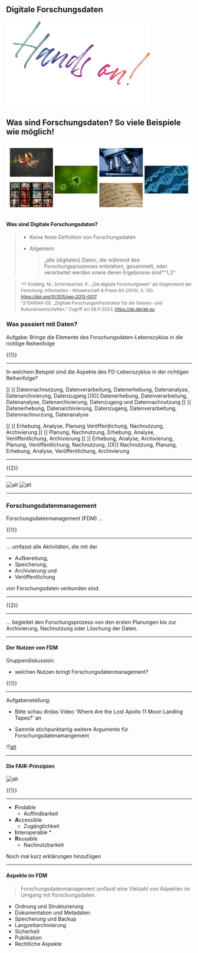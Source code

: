 <!--

author:   Britta Petersen, Linda Zollitsch
email:    b.petersen@rz.uni-kiel.de
version:  0.0.1
language: de
narrator: Deutsch Female
title: Train-the-Trainer zum Forschungsdatenmanagement  

comment: 

licence: cc-by


logo: images/DINInestor-logo.png


@style

.lia-slide__container {
    background-image: url("https://raw.githubusercontent.com/RDM4CAU/TtT-FDM/main/images/DINInestor-logo.png");
    background-size: 15%;
    background-repeat: no-repeat;
    background-position: right top;
    opacity: 1;
}

@end

-->

## Digitale Forschungsdaten

![](Images/HandsOn.png)<!-- align=right -->

Was sind Forschungsdaten? So viele Beispiele wie möglich!
---

![Bild](images/Forschungsdaten_01-06.PNG)

#### Was sind Digitale Forschungsdaten?

>- Keine feste Definition von Forschungsdaten
>- Allgemein:
>
>    > „alle (digitalen) Daten, die während des Forschungsprozesses 	entstehen, gesammelt, oder verarbeitet werden sowie deren 	Ergebnisse sind“^1,2^


><small> ^1^ Kindling, M.; Schirmbacher, P.: „Die digitale Forschungswelt" als Gegenstand der Forschung.      Information - Wissenschaft & Praxis 64 (2013), S. 130. https://doi.org/10.1515/iwp-2013-0017 </small>
><br>
><small>^2^DARIAH-DE. „Digitale Forschungsinfrastruktur für die Geistes- und Kulturwissenschaften.“       Zugriff am 08.11.2023, https://de.dariah.eu </small>


### Was passiert mit Daten?

Aufgabe: Bringe die Elemente des Forschungsdaten-Lebenszyklus in die richtige Reihenfolge

{{1}}
********
In welchem Beispiel sind die Aspekte des FD-Lebenszyklus in der richtigen Reihenfolge?

[( )] Datennachnutzung, Datenverarbeitung, Datenerhebung, Datenanalyse, Datenarchivierung, Datenzugang 
[(X)] Datenerhebung, Datenverarbeitung, Datenanalyse, Datenarchivierung, Datenzugang und Datennachnutzung
[( )] Datenerhebung, Datenarchivierung, Datenzugang, Datenverarbeitung, Datennachnurzung, Datenanalyse


[( )] Erhebung, Analyse, Planung Veröffentlichung, Nachnutzung, Archivierung
[( )] Planung, Nachnutzung, Erhebung, Analyse, Veröffentlichung,  Archivierung
[( )] Erhebung, Analyse, Archivierung, Planung, Veröffentlichung,  Nachnutzung,
[(X)] Nachnutzung, Planung, Erhebung, Analyse, Veröffentlichung, Archivierung

*******


{{2}}
*************
![alt](Lia_TtT_Kapitel4\Gafiken\FD-Lebenszyklus_01.png "")
![alt](Lia_TtT_Kapitel4\Gafiken\FD-Lebenszyklus_02.png "")
****************
### Forschungsdatenmanagement

Forschungsdatenmanagement (FDM) …

{{1}}
***********
… umfasst alle Aktivitäten, die mit der

- Aufbereitung,
- Speicherung,
- Archivierung und
- Veröffentlichung 

von Forschungsdaten verbunden sind.

**************

{{2}}
**********
… begleitet den Forschungsprozess von den ersten Planungen bis zur Archivierung, Nachnutzung oder Löschung der Daten.  
**************


#### Der Nutzen von FDM

Gruppendiskussion:

- welchen Nutzen bringt Forschungsdatenmanagement?

{{1}}
**********

Aufgabenstellung:

- Bitte schau dirdas Video 'Where Are the Lost Apollo 11 Moon Landing Tapes?' an

- Sammle stichpunktartig weitere Argumente für Forschungsdatenamangement


!?[alt](https://youtu.be/D2xCisd8ZWg "Where Are the Lost Apollo 11 Moon Landing Tapes?")

**********

#### Die FAIR-Prinzipien


![alt](Lia_TtT_Kapitel4\Gafiken\FAIR-Prinzipien.jpg "")

{{1}}
******
- **F**indable
    * Auffindbarkeit
- **A**ccessible
    * Zugänglichkeit 
- **I**nteroperable
    * 
- **R**eusable
    * Nachnutzbarkeit

Noch mal kurz erklärungen hinzufügen
*****


#### Aspekte im FDM

> Forschungsdatenmanagement umfasst eine Vielzahl von Aspekten im Umgang mit Forschungsdaten.

- Ordnung und Strukturierung
- Dokumentation und Metadaten
- Speicherung und Backup
- Langzeitarchivierung
- Sicherheit 
- Publikation
- Rechtliche Aspekte 
